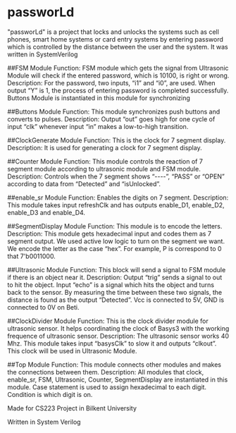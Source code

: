 # passworLd
"passworLd" is a project that locks and unlocks the systems such as cell phones, smart home systems or card entry systems by entering password which is controlled by the distance between the user and the system. It was written in SystemVerilog

##FSM Module
 Function: FSM module which gets the signal from Ultrasonic Module will check if the entered
password, which is 10100, is right or wrong.
 Description: For the password, two inputs, “i1” and “i0”, are used. When output “Y” is 1, the
process of entering password is completed successfully. Buttons Module is instantiated in this
module for synchronizing

 ##Buttons Module
 Function: This module synchronizes push buttons and converts to pulses.
 Description: Output “out” goes high for one cycle of input “clk” whenever input “in” makes a
low-to-high transition.

 ##ClockGenerate Module
 Function: This is the clock for 7 segment display.
 Description: It is used for generating a clock for 7 segment display.

##Counter Module
 Function: This module controls the reaction of 7 segment module according to ultrasonic
module and FSM module.
 Description: Controls when the 7 segment shows “----”, “PASS” or “OPEN” according to data from
“Detected” and “isUnlocked”.

##enable_sr Module
 Function: Enables the digits on 7 segment.
 Description: This module takes input refreshClk and has outputs enable_D1, enable_D2,
enable_D3 and enable_D4.

 ##SegmentDisplay Module
 Function: This module is to encode the letters.
 Description: This module gets hexadecimal input and codes them as 7 segment output. We used
active low logic to turn on the segment we want. We encode the letter as the case “hex”. For example,
P is correspond to 0 that 7'b0011000.

 ##Ultrasonic Module
 Function: This block will send a signal to FSM module if there is an object near it.
 Description: Output “trig” sends a signal to out to hit the object. Input “echo” is a signal which
hits the object and turns back to the sensor. By measuring the time between these two signals, the
distance is found as the output “Detected”. Vcc is connected to 5V, GND is connected to 0V on Beti.

 ##ClockDivider Module
 Function: This is the clock divider module for ultrasonic sensor. It helps coordinating the clock of
Basys3 with the working frequence of ultrasonic sensor.
 Description: The ultrasonic sensor works 40 Mhz. This module takes input “basysClk” to slow it
and outputs “clkout”. This clock will be used in Ultrasonic Module.

 ##Top Module
 Function: This module connects other modules and makes the connections between them.
 Description: All modules that clock, enable_sr, FSM, Ultrasonic, Counter, SegmentDisplay are
instantiated in this module. Case statement is used to assign hexadecimal to each digit. Condition is
which digit is on.

Made for CS223 Project in Bilkent University

Written in System Verilog
